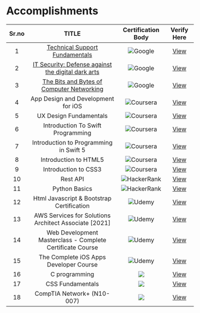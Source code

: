 # Accomplishments

|        Sr.no  |         TITLE | Certification Body | Verify Here          |
| :-------------: | :-------------: | :-------------: | :-------------: | 
|   1  | <a href="https://learndigital.withgoogle.com/digitalgarage/course/technical-support-fundamentals">Technical Support Fundamentals</a> |    ![Google](https://img.shields.io/badge/google-db3236?style=for-the-badge&logo=google&logoColor=f4c20d) |  <a href="https://www.coursera.org/account/accomplishments/verify/25GSNC63G5SB">View</a>  |
|   2  | <a href="https://www.coursera.org/learn/it-security">IT Security: Defense against the digital dark arts</a>  | ![Google](https://img.shields.io/badge/google-db3236?style=for-the-badge&logo=google&logoColor=f4c20d) |  <a href="https://www.coursera.org/account/accomplishments/verify/JR4ERK6JP4CU">View</a>  |
|   3  | <a href="https://www.coursera.org/learn/computer-networking">The Bits and Bytes of Computer Networking</a>  | ![Google](https://img.shields.io/badge/google-db3236?style=for-the-badge&logo=google&logoColor=f4c20d) | <a href="https://www.coursera.org/account/accomplishments/verify/E359L2B9X2RP">View</a>  |
|   4  | App Design and Development for iOS | ![Coursera](https://img.shields.io/badge/Coursera-%230056D2.svg?style=for-the-badge&logo=Coursera&logoColor=white)   | <a href="https://www.coursera.org/account/accomplishments/verify/YDCLZ2A9J9ER">View</a>  |
|   5  | UX Design Fundamentals | ![Coursera](https://img.shields.io/badge/Coursera-%230056D2.svg?style=for-the-badge&logo=Coursera&logoColor=white)   | <a href="https://www.coursera.org/account/accomplishments/verify/EXZA234QJVTG">View</a>  |
|   6  | Introduction To Swift Programming  | ![Coursera](https://img.shields.io/badge/Coursera-%230056D2.svg?style=for-the-badge&logo=Coursera&logoColor=white)  |<a href="https://www.coursera.org/account/accomplishments/verify/FBSJKP5JRVNC">View</a>  |
|   7  | Introduction to Programming in Swift 5  | ![Coursera](https://img.shields.io/badge/Coursera-%230056D2.svg?style=for-the-badge&logo=Coursera&logoColor=white)  |<a href="https://www.coursera.org/account/accomplishments/verify/TE84Z78QN68Y">View</a>  |
|   8  | Introduction to HTML5  | ![Coursera](https://img.shields.io/badge/Coursera-%230056D2.svg?style=for-the-badge&logo=Coursera&logoColor=white)  |<a href="https://www.coursera.org/account/accomplishments/verify/3EEL3SXCLYD6">View</a>  |
|   9  | Introduction to CSS3  | ![Coursera](https://img.shields.io/badge/Coursera-%230056D2.svg?style=for-the-badge&logo=Coursera&logoColor=white)  |<a href="https://www.coursera.org/account/accomplishments/verify/98LTPAYLTGF5">View</a>  |
|   10  | Rest API  | ![HackerRank](https://img.shields.io/badge/-Hackerrank-2EC866?style=for-the-badge&logo=HackerRank&logoColor=black)  | <a href="https://www.hackerrank.com/certificates/565b86d39d4a">View</a>  |
|   11  | Python Basics  | ![HackerRank](https://img.shields.io/badge/-Hackerrank-2EC866?style=for-the-badge&logo=HackerRank&logoColor=black)  | <a href="https://www.hackerrank.com/certificates/002fdb68ad2d">View</a>  |
|   12  | Html Javascript & Bootstrap Certification  | ![Udemy](https://img.shields.io/badge/Udemy-A435F0?style=for-the-badge&logo=Udemy&logoColor=black)  | <a href="https://www.udemy.com/certificate/UC-6830cec0-219f-4b69-bcc0-9fad9cb3ecb8/">View</a>  |
|   13  | AWS Services for Solutions Architect Associate [2021]  | ![Udemy](https://img.shields.io/badge/Udemy-A435F0?style=for-the-badge&logo=Udemy&logoColor=black)  | <a href="https://www.udemy.com/certificate/UC-d68af2f4-ca20-4180-82cc-d6d825d49bca/">View</a>  |
|   14  | Web Development Masterclass - Complete Certificate Course  | ![Udemy](https://img.shields.io/badge/Udemy-A435F0?style=for-the-badge&logo=Udemy&logoColor=black)  | <a href="https://www.udemy.com/certificate/UC-589e40f3-e936-4587-ad6e-4fdc57bbf426/">View</a>  |
|   15  | The Complete iOS Apps Developer Course  | ![Udemy](https://img.shields.io/badge/Udemy-A435F0?style=for-the-badge&logo=Udemy&logoColor=black)  | <a href="https://www.udemy.com/certificate/UC-99e3ae37-6fd3-4e69-8453-fd186c4557ce/">View</a>  |
|   16  | C programming  | <img src="https://img.shields.io/badge/Programming_hub-0000D1?style=for-the-badge&logo=&logoColor=white"></img>  | <a href="https://storage.googleapis.com/programminghub/certificate%2F295007.jpg">View</a>  |
|   17  | CSS Fundamentals  | <img src="https://img.shields.io/badge/-Sololearn-3a464b?style=for-the-badge&logo=Sololearn&logoColor=Black"></img>  | <a href="#">View</a>  |
|   18  | CompTIA Network+ (N10-007)  | <img src="https://img.shields.io/badge/CYBRARY-FFFFFF?style=for-the-badge&logo=&logoColor=white"></img>  | <a href="#">View</a>  |
	
